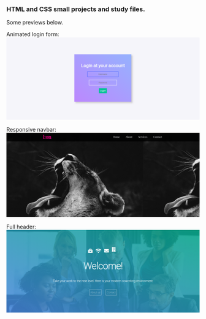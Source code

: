 ### HTML and CSS small projects and study files.

Some previews below.

Animated login form:
![](animated-login-form.png)

Responsive navbar:
![](responsive-navbar.png)

Full header:
![](full-header.png)
